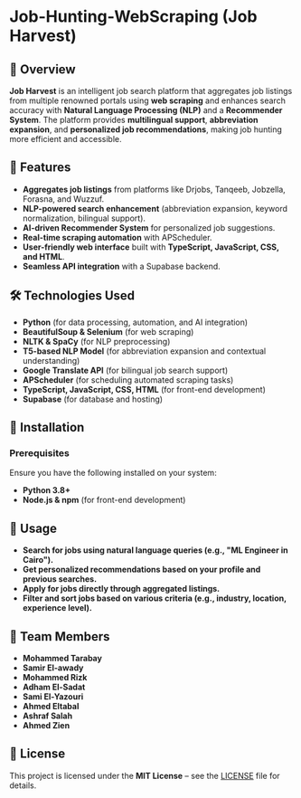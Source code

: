 # Job-Hunting-WebScraping (Job Harvest)

## 📌 Overview

**Job Harvest** is an intelligent job search platform that aggregates job listings from multiple renowned portals using **web scraping** and enhances search accuracy with **Natural Language Processing (NLP)** and a **Recommender System**. The platform provides **multilingual support**, **abbreviation expansion**, and **personalized job recommendations**, making job hunting more efficient and accessible.

## 🚀 Features

- **Aggregates job listings** from platforms like Drjobs, Tanqeeb, Jobzella, Forasna, and Wuzzuf.
- **NLP-powered search enhancement** (abbreviation expansion, keyword normalization, bilingual support).
- **AI-driven Recommender System** for personalized job suggestions.
- **Real-time scraping automation** with APScheduler.
- **User-friendly web interface** built with **TypeScript, JavaScript, CSS, and HTML**.
- **Seamless API integration** with a Supabase backend.

## 🛠️ Technologies Used

- **Python** (for data processing, automation, and AI integration)
- **BeautifulSoup & Selenium** (for web scraping)
- **NLTK & SpaCy** (for NLP preprocessing)
- **T5-based NLP Model** (for abbreviation expansion and contextual understanding)
- **Google Translate API** (for bilingual job search support)
- **APScheduler** (for scheduling automated scraping tasks)
- **TypeScript, JavaScript, CSS, HTML** (for front-end development)
- **Supabase** (for database and hosting)

## 🔧 Installation

### Prerequisites

Ensure you have the following installed on your system:

- **Python 3.8+**
- **Node.js & npm** (for front-end development)

## 📌 Usage
- **Search for jobs using natural language queries (e.g., "ML Engineer in Cairo").**
- **Get personalized recommendations based on your profile and previous searches.**
- **Apply for jobs directly through aggregated listings.**
- **Filter and sort jobs based on various criteria (e.g., industry, location, experience level).**

## 👥 Team Members
- **Mohammed Tarabay**
- **Samir El-awady**
- **Mohammed Rizk**
- **Adham El-Sadat**
- **Sami El-Yazouri**
- **Ahmed Eltabal**
- **Ashraf Salah**
- **Ahmed Zien**

## 📜 License

This project is licensed under the **MIT License** – see the [LICENSE](LICENSE) file for details.
